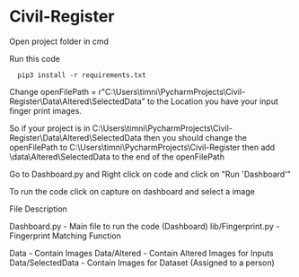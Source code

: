 # Civil-Register


Open project folder in cmd

Run this code 

      pip3 install -r requirements.txt

Change openFilePath = r"C:\Users\timni\PycharmProjects\Civil-Register\Data\Altered\SelectedData"
to the Location you have your input finger print images.

So if your project is in C:\Users\timni\PycharmProjects\Civil-Register\Data\Altered\SelectedData then you should change the openFilePath to C:\Users\timni\PycharmProjects\Civil-Register
then add \data\Altered\SelectedData to the end of the openFilePath


Go to Dashboard.py and Right click on code and click on "Run 'Dashboard'"

To run the code click on capture on dashboard and select a image




File Description

Dashboard.py - Main file to run the code (Dashboard)
lib/Fingerprint.py - Fingerprint Matching Function


Data - Contain Images
Data/Altered - Contain Altered Images for Inputs
Data/SelectedData - Contain Images for Dataset (Assigned to a person)
